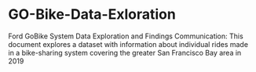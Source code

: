 # GO-Bike-Data-Exloration
Ford GoBike System Data Exploration and Findings Communication: This document explores a dataset with information about individual rides made in a bike-sharing system covering the greater San Francisco Bay area in 2019
